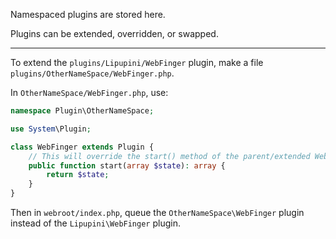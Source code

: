 Namespaced plugins are stored here.

Plugins can be extended, overridden, or swapped.

---

To extend the `plugins/Lipupini/WebFinger` plugin, make a file `plugins/OtherNameSpace/WebFinger.php`.

In `OtherNameSpace/WebFinger.php`, use:

```php
namespace Plugin\OtherNameSpace;

use System\Plugin;

class WebFinger extends Plugin {
	// This will override the start() method of the parent/extended WebFinger class
	public function start(array $state): array {
		return $state;
	}
}
```

Then in `webroot/index.php`, queue the `OtherNameSpace\WebFinger` plugin instead of the `Lipupini\WebFinger` plugin.
